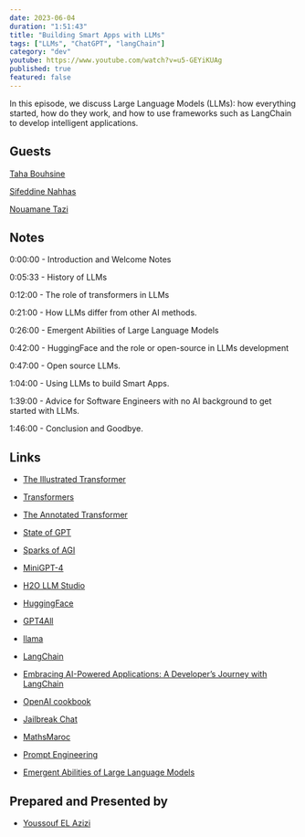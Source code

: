 ```yaml
---
date: 2023-06-04
duration: "1:51:43"
title: "Building Smart Apps with LLMs"
tags: ["LLMs", "ChatGPT", "langChain"]
category: "dev"
youtube: https://www.youtube.com/watch?v=u5-GEYiKUAg
published: true
featured: false
---
```


In this episode, we discuss Large Language Models (LLMs): how everything started, how do they work, and how to use frameworks such as LangChain to develop intelligent applications.

## Guests

[Taha Bouhsine](https://www.linkedin.com/in/tahabsn)

[Sifeddine Nahhas](https://www.linkedin.com/in/sifeddine-nahhas/)

[Nouamane Tazi](https://www.linkedin.com/in/nouamanetazi/)

## Notes

0:00:00 - Introduction and Welcome Notes

0:05:33 - History of LLMs

0:12:00 - The role of transformers in LLMs

0:21:00 - How LLMs differ from other AI methods.

0:26:00 - Emergent Abilities of Large Language Models

0:42:00 - HuggingFace and the role or open-source in LLMs development

0:47:00 - Open source LLMs.

1:04:00 - Using LLMs to build Smart Apps.

1:39:00 - Advice for Software Engineers with no AI background to get started with LLMs.

1:46:00 - Conclusion and Goodbye.

## Links

- [The Illustrated Transformer](http://jalammar.github.io/illustrated-transformer/)

- [Transformers](https://docs.google.com/presentation/d/1ZXFIhYczos679r70Yu8vV9uO6B1J0ztzeDxbnBxD1S0/mobilepresent?slide=id.g31364026ad_3_2)

- [The Annotated Transformer](https://nlp.seas.harvard.edu/2018/04/03/attention.html)

- [State of GPT](https://www.youtube.com/watch?v=bZQun8Y4L2A)

- [Sparks of AGI](https://www.youtube.com/watch?v=Mqg3aTGNxZ0)

- [MiniGPT-4](https://github.com/Vision-CAIR/MiniGPT-4)

- [H2O LLM Studio](https://github.com/h2oai/h2o-llmstudio)

- [HuggingFace](https://huggingface.co/)

- [GPT4All](https://github.com/nomic-ai/gpt4all)

- [llama](https://github.com/facebookresearch/llama/pull/73)

- [LangChain](https://python.langchain.com/en/latest/)

- [Embracing AI-Powered Applications: A Developer’s Journey with LangChain](https://www.obytes.com/blog/langchain-guide)

- [OpenAI cookbook](https://github.com/openai/openai-cookbook)

- [Jailbreak Chat](https://www.jailbreakchat.com/)

- [MathsMaroc](https://twitter.com/MathsMaroc/status/1657805724766830594)

- [Prompt Engineering](https://github.com/brexhq/prompt-engineering)

- [Emergent Abilities of Large Language Models](https://www.assemblyai.com/blog/emergent-abilities-of-large-language-models/)

## Prepared and Presented by

- [Youssouf EL Azizi](https://elazizi.com)
